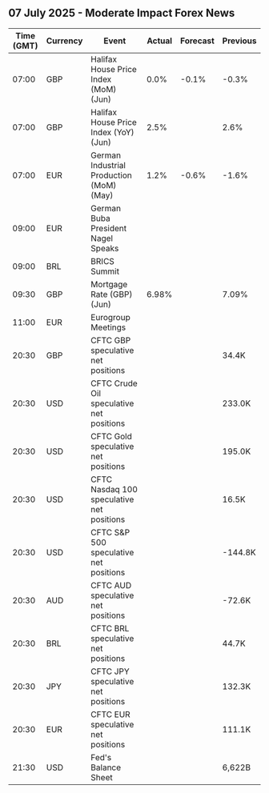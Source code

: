 ## 07 July 2025 - Moderate Impact Forex News

| Time (GMT) | Currency | Event | Actual | Forecast | Previous |
|------|----------|-------|--------|----------|----------|
| 07:00 | GBP | Halifax House Price Index (MoM) (Jun) | 0.0% | -0.1% | -0.3% |
| 07:00 | GBP | Halifax House Price Index (YoY) (Jun) | 2.5% |  | 2.6% |
| 07:00 | EUR | German Industrial Production (MoM) (May) | 1.2% | -0.6% | -1.6% |
| 09:00 | EUR | German Buba President Nagel Speaks |  |  |  |
| 09:00 | BRL | BRICS Summit |  |  |  |
| 09:30 | GBP | Mortgage Rate (GBP) (Jun) | 6.98% |  | 7.09% |
| 11:00 | EUR | Eurogroup Meetings |  |  |  |
| 20:30 | GBP | CFTC GBP speculative net positions |  |  | 34.4K |
| 20:30 | USD | CFTC Crude Oil speculative net positions |  |  | 233.0K |
| 20:30 | USD | CFTC Gold speculative net positions |  |  | 195.0K |
| 20:30 | USD | CFTC Nasdaq 100 speculative net positions |  |  | 16.5K |
| 20:30 | USD | CFTC S&P 500 speculative net positions |  |  | -144.8K |
| 20:30 | AUD | CFTC AUD speculative net positions |  |  | -72.6K |
| 20:30 | BRL | CFTC BRL speculative net positions |  |  | 44.7K |
| 20:30 | JPY | CFTC JPY speculative net positions |  |  | 132.3K |
| 20:30 | EUR | CFTC EUR speculative net positions |  |  | 111.1K |
| 21:30 | USD | Fed's Balance Sheet |  |  | 6,622B |
